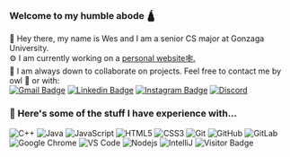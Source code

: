 ###  Welcome to my humble abode 🛕
👋 Hey there, my name is Wes and I am a senior CS major at Gonzaga University.<br />⚙️ I am currently working on a [personal website🕸️.](http://wesmuehlhausen.com/)<br />🔗 I am always down to collaborate on projects. Feel free to contact me by owl 🦉 or with:  
[![Gmail Badge](https://img.shields.io/badge/-wesmuehlhausen@gmail.com-c14438?style=flat-square&logo=Gmail&logoColor=white&link=mailto:wesmuehlhausen@gmail.com)](mailto:wesmuehlhausen@gmail.com)
[![Linkedin Badge](https://img.shields.io/badge/-wesmuehlhausen-blue?style=flat-square&logo=Linkedin&logoColor=white&link=https://www.linkedin.com/in/wesley-muehlhausen-9584a3186/)](https://www.linkedin.com/in/wesley-muehlhausen-9584a3186/)
[![Instagram Badge](https://img.shields.io/badge/-wes_mu-purple?style=flat-square&logo=instagram&logoColor=white&link=https://instagram.com/wes_mu/)](https://instagram.com/wes_mu)
[![Discord](https://img.shields.io/badge/Discord-purple?style=flat-square&logo=discord&logoColor=white&link=https://discord.gg/hhxtmDXc/)](https://discord.gg/hhxtmDXc)
### 🧠 Here's some of the stuff I have experience with...
![C++](https://img.shields.io/badge/-C++-00599C?style=flat-square&logo=c)
![Java](https://img.shields.io/badge/-java-E34A86?style=flat-square&logo=java)
![JavaScript](https://img.shields.io/badge/-JavaScript-black?style=flat-square&logo=javascript)
![HTML5](https://img.shields.io/badge/-HTML5-E34F26?style=flat-square&logo=html5&logoColor=white)
![CSS3](https://img.shields.io/badge/-CSS3-1572B6?style=flat-square&logo=css3)
![Git](https://img.shields.io/badge/-Git-black?style=flat-square&logo=git)
![GitHub](https://img.shields.io/badge/-GitHub-181717?style=flat-square&logo=github)
![GitLab](https://img.shields.io/badge/-GitLab-FCA121?style=flat-square&logo=gitlab)
![Google Chrome](https://img.shields.io/badge/Chrome-black?style=flat-square&logo=google-chrome)
![VS Code](https://img.shields.io/badge/-VS%20Code-007ACC?style=flat-square&logo=visual-studio-code)
![Nodejs](https://img.shields.io/badge/-Node-green?style=flat-square&logo=node.js)
![IntelliJ](https://img.shields.io/badge/-IntelliJ%20IDEA-green?style=flat-square&logo=jetbrains)
![Visitor Badge](https://visitor-badge.laobi.icu/badge?page_id=wesmuehlhausen.wesmuehlhausen)


<!--
**wesmuehlhausen/wesmuehlhausen** is a ✨ _special_ ✨ repository because its `README.md` (this file) appears on your GitHub profile.

Here are some ideas to get you started:

- 🔭 I’m currently working on ...
- 🌱 I’m currently learning ...
- 👯 I’m looking to collaborate on ...
- 🤔 I’m looking for help with ...
- 💬 Ask me about ...
- 📫 How to reach me: ...
- 😄 Pronouns: ...
- ⚡ Fun fact: ...
![Github Stats](https://github-readme-stats.vercel.app/api?username=wesmuehlhausen&count_private=true&show_icons=true&include_all_commits=true)
-->

